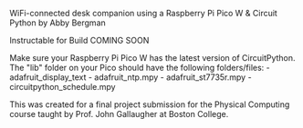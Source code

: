 WiFi-connected desk companion using a Raspberry Pi Pico W & Circuit Python by Abby Bergman

Instructable for Build COMING SOON

Make sure your Raspberry Pi Pico W has the latest version of CircuitPython. The "lib" folder on your Pico should have the following folders/files: 
    - adafruit_display_text
    - adafruit_ntp.mpy
    - adafruit_st7735r.mpy
    - circuitpython_schedule.mpy

This was created for a final project submission for the Physical Computing course taught by Prof. John Gallaugher at Boston College.

